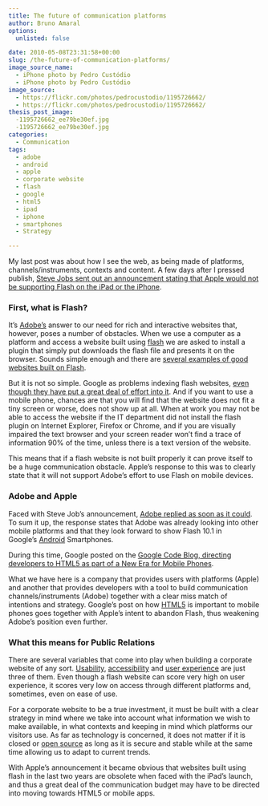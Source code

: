 ```yaml
---
title: The future of communication platforms
author: Bruno Amaral
options:
  unlisted: false

date: 2010-05-08T23:31:58+00:00
slug: /the-future-of-communication-platforms/
image_source_name:
  - iPhone photo by Pedro Custódio
  - iPhone photo by Pedro Custódio
image_source:
  - https://flickr.com/photos/pedrocustodio/1195726662/
  - https://flickr.com/photos/pedrocustodio/1195726662/
thesis_post_image:
  -1195726662_ee79be30ef.jpg
  -1195726662_ee79be30ef.jpg
categories:
  - Communication
tags:
  - adobe
  - android
  - apple
  - corporate website
  - flash
  - google
  - html5
  - ipad
  - iphone
  - smartphones
  - Strategy

---
```

My last post was about how I see the web, as being made of platforms, channels/instruments, contexts and content. A few days after I pressed publish, [Steve Jobs sent out an announcement stating that Apple would not be supporting Flash on the iPad or the iPhone][1].

### First, what is Flash?

It&#8217;s [Adobe&#8217;s][2] answer to our need for rich and interactive websites that, however, poses a number of obstacles. When we use a computer as a platform and access a website built using [flash][3] we are asked to install a plugin that simply put downloads the flash file and presents it on the browser. Sounds simple enough and there are [several examples of good websites built on Flash][4].

But it is not so simple. Google as problems indexing flash websites, [even though they have put a great deal of effort into it][5]. And if you want to use a mobile phone, chances are that you will find that the website does not fit a tiny screen or worse, does not show up at all. When at work you may not be able to access the website if the IT department did not install the flash plugin on Internet Explorer, Firefox or Chrome, and if you are visually impaired the text browser and your screen reader won&#8217;t find a trace of information 90% of the time, unless there is a text version of the website.

This means that if a flash website is not built properly it can prove itself to be a huge communication obstacle. Apple&#8217;s response to this was to clearly state that it will not support Adobe&#8217;s effort to use Flash on mobile devices.

### Adobe and Apple

Faced with Steve Job&#8217;s announcement, [Adobe replied as soon as it could][6]. To sum it up, the response states that Adobe was already looking into other mobile platforms and that they look forward to show Flash 10.1 in Google&#8217;s [Android][7] Smartphones.

During this time, Google posted on the [Google Code Blog, directing developers to HTML5 as part of a New Era for Mobile Phones][8].

What we have here is a company that provides users with platforms (Apple) and another that provides developers with a tool to build communication channels/instruments (Adobe) together with a clear miss match of intentions and strategy. Google&#8217;s post on how [HTML5][9] is important to mobile phones goes together with Apple&#8217;s intent to abandon Flash, thus weakening Adobe&#8217;s position even further.

### What this means for Public Relations

There are several variables that come into play when building a corporate website of any sort. [Usability][10], [accessibility][11] and [user experience][12] are just three of them. Even though a flash website can score very high on user experience, it scores very low on access through different platforms and, sometimes, even on ease of use.

For a corporate website to be a true investment, it must be built with a clear strategy in mind where we take into account what information we wish to make available, in what contexts and keeping in mind which platforms our visitors use. As far as technology is concerned, it does not matter if it is closed or [open source][13] as long as it is secure and stable while at the same time allowing us to adapt to current trends.

With Apple&#8217;s announcement it became obvious that websites built using flash in the last two years are obsolete when faced with the iPad&#8217;s launch, and thus a great deal of the communication budget may have to be directed into moving towards HTML5 or mobile apps.



 [1]: https://www.apple.com/hotnews/thoughts-on-flash/
 [2]: https://en.wikipedia.org/wiki/Adobe%20Systems
 [3]: https://en.wikipedia.org/wiki/Adobe%20Flash
 [4]: https://www.ebizmba.com/articles/best-flash-sites
 [5]: https://googlewebmastercentral.blogspot.com/2008/06/improved-flash-indexing.html
 [6]: https://blogs.adobe.com/conversations/2010/04/moving_forward.html
 [7]: https://en.wikipedia.org/wiki/Android%20%28operating%20system%29
 [8]: https://googlecode.blogspot.com/2010/04/google-apis-html5-new-era-of-mobile.html
 [9]: https://en.wikipedia.org/wiki/HTML5
 [10]: https://en.wikipedia.org/wiki/Web%20usability#General
 [11]: https://en.wikipedia.org/wiki/Web%20accessibility
 [12]: https://en.wikipedia.org/wiki/User%20experience
 [13]: https://en.wikipedia.org/wiki/Open%20source
